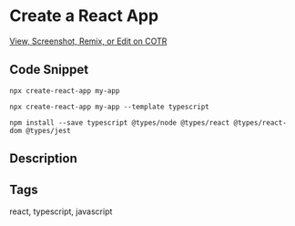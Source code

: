 # Create a React App

[View, Screenshot, Remix, or Edit on COTR](https://cotr.dev/snippet/324)

## Code Snippet
```
npx create-react-app my-app

npx create-react-app my-app --template typescript

npm install --save typescript @types/node @types/react @types/react-dom @types/jest
```

## Description


## Tags
react, typescript, javascript
